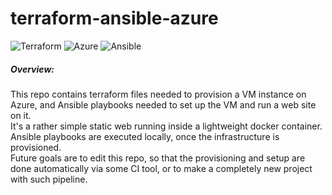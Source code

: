 # terraform-ansible-azure
![Terraform](https://img.shields.io/badge/terraform-%235835CC.svg?style=for-the-badge&logo=terraform&logoColor=white) ![Azure](https://img.shields.io/badge/azure-%230072C6.svg?style=for-the-badge&logo=azure-devops&logoColor=white) ![Ansible](https://img.shields.io/badge/ansible-%231A1918.svg?style=for-the-badge&logo=ansible&logoColor=white)

##### Overview:
This repo contains terraform files needed to provision a VM instance on Azure, and Ansible playbooks needed to set up the VM and run a web site on it.<br>
It's a rather simple static web running inside a lightweight docker container.
Ansible playbooks are executed locally, once the infrastructure is provisioned.<br>
Future goals are to edit this repo, so that the provisioning and setup are done automatically via some CI tool, or to make a completely new project with such pipeline.
